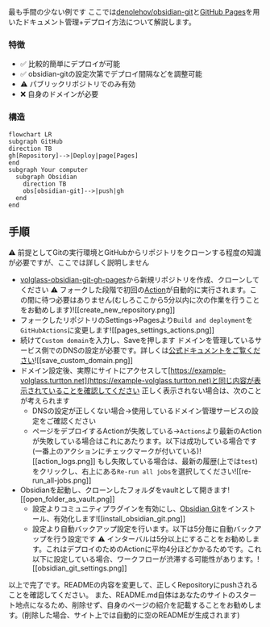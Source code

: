 最も手間の少ない例です
ここでは[denolehov/obsidian-git](https://github.com/denolehov/obsidian-git)と[GitHub Pages](https://pages.github.com)を用いたドキュメント管理+デプロイ方法について解説します。

### 特徴
- ✅ 比較的簡単にデプロイが可能
- ✅ obsidian-gitの設定次第でデプロイ間隔などを調整可能
- ⚠️ パブリックリポジトリでのみ有効
- ❌ 自身のドメインが必要

### 構造
```mermaid
flowchart LR
subgraph GitHub
direction TB
gh[Repository]-->|Deploy|page[Pages]
end
subgraph Your computer
  subgraph Obsidian
    direction TB
    obs[obsidian-git]-->|push|gh
  end
end
```

## 手順
⚠️ 前提としてGitの実行環境とGitHubからリポジトリをクローンする程度の知識が必要ですが、ここでは詳しく説明しません
- [volglass-obsidian-git-gh-pages](https://github.com/turtton/volglass-obsidian-git-gh-pages)から新規リポジトリを作成、クローンしてください
  ⚠️ フォークした段階で初回の[Action](https://github.com/turtton/volglass-obsidian-git-gh-pages/blob/main/.github/workflows/deploy.yml)が自動的に実行されます。この間に待つ必要はありません(むしろここから5分以内に次の作業を行うことをお勧めします)![[create_new_repository.png]]
- フォークしたリポジトリのSettings->Pagesより`Build and deployment`を`GitHubActions`に変更します![[pages_settings_actions.png]]
- 続けて`Custom domain`を入力し、Saveを押します
  ドメインを管理しているサービス側でのDNSの設定が必要です。詳しくは[公式ドキュメントをご覧ください](https://docs.github.com/ja/pages/configuring-a-custom-domain-for-your-github-pages-site)![[save_custom_domain.png]]
- ドメイン設定後、実際にサイトにアクセスして[https://example-volglass.turtton.net](https://example-volglass.turtton.net)と同じ内容が表示されていることを確認してください
  正しく表示されない場合は、次のことが考えられます
  - DNSの設定が正しくない場合->使用しているドメイン管理サービスの設定をご確認ください
  - ページをデプロイするActionが失敗している->`Actions`より最新のActionが失敗している場合はこれにあたります。以下は成功している場合です(一番上のアクションにチェックマークが付いている)![[action_logs.png]]
    もし失敗している場合は、最新の履歴(上では`test`)をクリックし、右上にある`Re-run all jobs`を選択してください![[re-run_all-jobs.png]]
- Obsidianを起動し、クローンしたフォルダをvaultとして開きます![[open_folder_as_vault.png]]
  - 設定よりコミュニティプラグインを有効にし、[Obsidian Git](https://github.com/denolehov/obsidian-git)をインストール、有効化します![[install_obsidian_git.png]]
   - 設定より自動バックアップ設定を行います。以下は5分毎に自動バックアップを行う設定です
     ⚠️ インターバルは5分以上にすることをお勧めします。これはデプロイのためのActionに平均4分ほどかかるためです。これ以下に設定している場合、ワークフローが渋滞する可能性があります。![[obsidian_git_settings.png]]

以上で完了です。READMEの内容を変更して、正しくRepositoryにpushされることを確認してください。
また、README.md自体はあなたのサイトのスタート地点になるため、削除せず、自身のページの紹介を記載することをお勧めします。(削除した場合、サイト上では自動的に空のREADMEが生成されます)